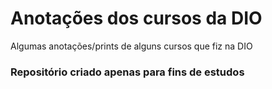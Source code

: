 # Anotações dos cursos da DIO
Algumas anotações/prints de alguns cursos que fiz na DIO
### Repositório criado apenas para fins de estudos
